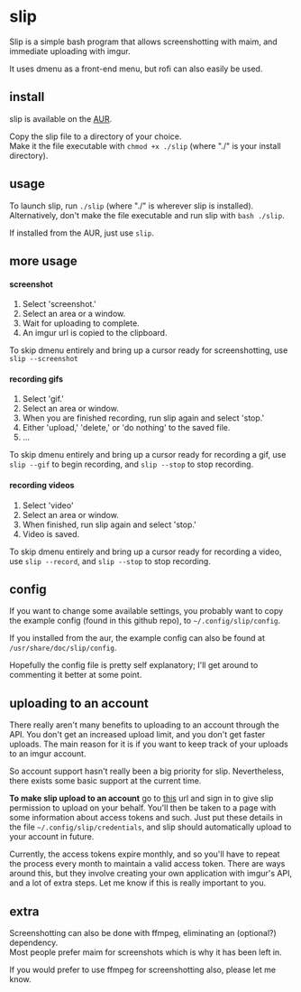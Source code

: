 # slip
Slip is a simple bash program that allows screenshotting with maim, and immediate uploading with imgur.

It uses dmenu as a front-end menu, but rofi can also easily be used.

## install
slip is available on the [AUR](https://aur.archlinux.org/packages/slip/).

Copy the slip file to a directory of your choice.   
Make it the file executable with `chmod +x ./slip` (where "./" is your install directory).

## usage
To launch slip, run `./slip` (where "./" is wherever slip is installed).    
Alternatively, don't make the file executable and run slip with `bash ./slip`.

If installed from the AUR, just use `slip`.

## more usage

#### screenshot
1. Select 'screenshot.'
2. Select an area or a window.
3. Wait for uploading to complete.
4. An imgur url is copied to the clipboard. 

To skip dmenu entirely and bring up a cursor ready for screenshotting, use `slip --screenshot`

#### recording gifs
1. Select 'gif.'
2. Select an area or window.     
3. When you are finished recording, run slip again and select 'stop.'      
4. Either 'upload,' 'delete,' or 'do nothing' to the saved file.
5. ...

To skip dmenu entirely and bring up a cursor ready for recording a gif, use `slip --gif` to begin recording, and `slip --stop` to stop recording.

#### recording videos
1. Select 'video'
2. Select an area or window.
3. When finished, run slip again and select 'stop.'
4. Video is saved.

To skip dmenu entirely and bring up a cursor ready for recording a video, use `slip --record`, and `slip --stop` to stop recording.

## config
If you want to change some available settings, you probably want to copy the example config (found in this github repo), to `~/.config/slip/config`.

If you installed from the aur, the example config can also be found at `/usr/share/doc/slip/config`.

Hopefully the config file is pretty self explanatory; I'll get around to commenting it better at some point.

## uploading to an account
There really aren't many benefits to uploading to an account through the API.  You don't get an increased upload limit, and you don't get faster uploads.  The main reason for it is if you want to keep track of your uploads to an imgur account.

So account support hasn't really been a big priority for slip.  Nevertheless, there exists some basic support at the current time.

**To make slip upload to an account** go to [this](https://api.imgur.com/oauth2/authorize?client_id=abd3a90bbfb65e9&response_type=token) url and sign in to give slip permission to upload on your behalf.
You'll then be taken to a page with some information about access tokens and such.
Just put these details in the file `~/.config/slip/credentials`, and slip should automatically upload to your account in future.

Currently, the access tokens expire monthly, and so you'll have to repeat the process every month to maintain a valid access token.
There are ways around this, but they involve creating your own application with imgur's API, and a lot of extra steps.  Let me know if this is really important to you.

## extra
Screenshotting can also be done with ffmpeg, eliminating an (optional?) dependency.     
Most people prefer maim for screenshots which is why it has been left in.

If you would prefer to use ffmpeg for screenshotting also, please let me know.
